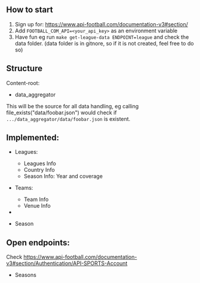 ## How to start
1) Sign up for:
https://www.api-football.com/documentation-v3#section/
2) Add `FOOTBALL_COM_API=<your_api_key>` as an environment variable
3) Have fun eg run `make get-league-data ENDPOINT=league` and check the data folder.
   (data folder is in gitnore, so if it is not created, feel free to do so)

## Structure
Content-root:
* data_aggregator

This will be the source for all data handling, eg calling file_exists("data/foobar.json") would check if `.../data_aggregator/data/foobar.json` is existent.

## Implemented:
* Leagues:
   * Leagues Info
   * Country Info
   * Season Info: Year and coverage
* Teams:
   * Team Info
   * Venue Info
* 

* Season

## Open endpoints:
Check https://www.api-football.com/documentation-v3#section/Authentication/API-SPORTS-Account
* Seasons